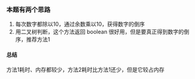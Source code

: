 ### 本题有两个思路
1. 每次数字都除以10，通过余数乘以10，获得数字的倒序
2. 用二叉树判断，这个方法返回 boolean 很好用，但是要真正得到数字的倒序，推荐方法1
#### 总结
方法1耗时、内存都较少，方法2耗时比方法1还少，但是它较占内存
